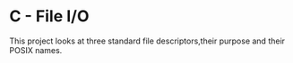# C - File I/O
This project looks at three standard file descriptors,their purpose and their POSIX names.
